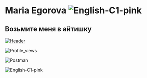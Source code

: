 # Maria Egorova     ![English-C1-pink](https://github.com/user-attachments/assets/50c98be7-ab2a-43d0-afd5-76669e2c8185)
## Возьмите меня в айтишку

[![Header](https://github.com/user-attachments/assets/907a870f-1216-4e1a-a081-c4d7de6a9406)](https://web.telegram.org/k/#@MariaKourskaya)

![Profile_views](https://komarev.com/ghpvc/?username=MariaEgorova421&color=ff69b4&style=for-the-badge)

![Postman](https://img.shields.io/badge/-Postman-000010?style=for-the-badge&logo=postman)

![English-C1-pink](https://github.com/user-attachments/assets/50c98be7-ab2a-43d0-afd5-76669e2c8185)




